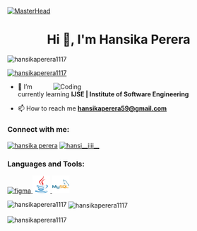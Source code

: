 [![MasterHead](https://sukhbinder.files.wordpress.com/2022/01/snow_banner_o.gif)](https://rishavchanda.io)

<h1 align="center">Hi 👋, I'm Hansika Perera</h1>

<p align="left"> <img src="https://komarev.com/ghpvc/?username=hansikaperera1117&label=Profile%20views&color=0e75b6&style=flat" alt="hansikaperera1117" /> </p>

<p align="left"> <a href="https://github.com/ryo-ma/github-profile-trophy"><img src="https://github-profile-trophy.vercel.app/?username=hansikaperera1117" alt="hansikaperera1117" /></a> </p>
<img align="right" alt="Coding" width="400" src="https://i.giphy.com/media/26tn33aiTi1jkl6H6/giphy.webp">


- 🌱 I’m currently learning **IJSE | Institute of Software Engineering**

- 📫 How to reach me **hansikaperera59@gmail.com**

<h3 align="left">Connect with me:</h3>
<p align="left">
<a href="https://linkedin.com/in/hansika perera" target="blank"><img align="center" src="https://raw.githubusercontent.com/rahuldkjain/github-profile-readme-generator/master/src/images/icons/Social/linked-in-alt.svg" alt="hansika perera" height="30" width="40" /></a>
<a href="https://instagram.com/hansi__iiii__" target="blank"><img align="center" src="https://raw.githubusercontent.com/rahuldkjain/github-profile-readme-generator/master/src/images/icons/Social/instagram.svg" alt="hansi__iiii__" height="30" width="40" /></a>
</p>


<h3 align="left">Languages and Tools:</h3>
<p align="left"> <a href="https://www.figma.com/" target="_blank" rel="noreferrer"> <img src="https://www.vectorlogo.zone/logos/figma/figma-icon.svg" alt="figma" width="40" height="40"/> </a> <a href="https://www.java.com" target="_blank" rel="noreferrer"> <img src="https://raw.githubusercontent.com/devicons/devicon/master/icons/java/java-original.svg" alt="java" width="40" height="40"/> </a> <a href="https://www.mysql.com/" target="_blank" rel="noreferrer"> <img src="https://raw.githubusercontent.com/devicons/devicon/master/icons/mysql/mysql-original-wordmark.svg" alt="mysql" width="40" height="40"/> </a> </p>

<p><img align="left" src="https://github-readme-stats.vercel.app/api/top-langs?username=hansikaperera1117&show_icons=true&locale=en&layout=compact" alt="hansikaperera1117" /></p>

<p>&nbsp;<img align="center" src="https://github-readme-stats.vercel.app/api?username=hansikaperera1117&show_icons=true&locale=en" alt="hansikaperera1117" /></p>

<p><img align="center" src="https://github-readme-streak-stats.herokuapp.com/?user=hansikaperera1117&" alt="hansikaperera1117" /></p>
